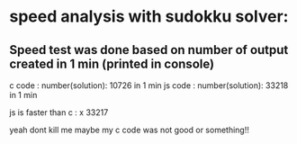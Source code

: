 # speed analysis with sudokku solver:

## Speed test was done based on number of output created in 1 min (printed in console)

            
c code       : number(solution): 10726 in 1 min
js code      : number(solution): 33218 in 1 min
  
   js is faster than c : x 33217

yeah dont kill me maybe my c code was not good or something!!

